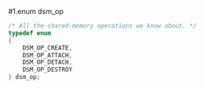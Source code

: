 #1.enum dsm_op

```cpp
/* All the shared-memory operations we know about. */
typedef enum
{
	DSM_OP_CREATE,
	DSM_OP_ATTACH,
	DSM_OP_DETACH,
	DSM_OP_DESTROY
} dsm_op;
```